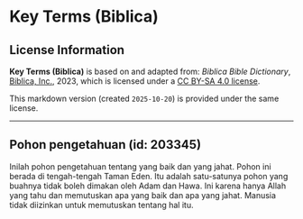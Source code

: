 # Key Terms (Biblica)

## License Information

**Key Terms (Biblica)** is based on and adapted from: _Biblica Bible Dictionary_, [Biblica, Inc.](https://www.biblica.com/), 2023, which is licensed under a [CC BY-SA 4.0 license](https://creativecommons.org/licenses/by-sa/4.0/legalcode.en).

This markdown version (created `2025-10-20`) is provided under the same license.



--------------------------------

## Pohon pengetahuan (id: 203345)

Inilah pohon pengetahuan tentang yang baik dan yang jahat. Pohon ini berada di tengah\-tengah Taman Eden. Itu adalah satu\-satunya pohon yang buahnya tidak boleh dimakan oleh Adam dan Hawa. Ini karena hanya Allah yang tahu dan memutuskan apa yang baik dan apa yang jahat. Manusia tidak diizinkan untuk memutuskan tentang hal itu.


